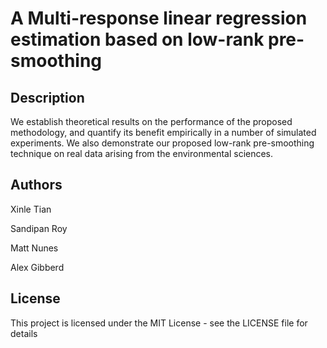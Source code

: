 # A Multi-response linear regression estimation based on low-rank pre-smoothing

## Description

We establish theoretical results on the performance of the proposed methodology, and quantify its benefit empirically in a number of simulated experiments. We also demonstrate our proposed low-rank pre-smoothing technique on real data arising from the environmental sciences.

## Authors

Xinle Tian

Sandipan Roy

Matt Nunes

Alex Gibberd

## License

This project is licensed under the MIT License - see the LICENSE file for details
